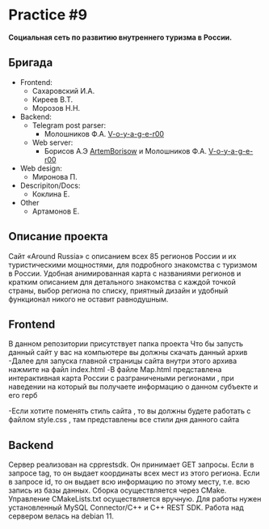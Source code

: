 # Practice #9

**Социальная сеть по развитию внутреннего туризма в России.**
    
## Бригада
- Frontend:
  - Сахаровский И.А. 
  - Киреев В.Т.
  - Морозов Н.Н.
- Backend:
  - Telegram post parser:
    - Молошников Ф.А. [ V-o-y-a-g-e-r00](https://github.com/V-o-y-a-g-e-r00)
  - Web server:
    - Борисов А.Э [ ArtemBorisow](https://github.com/ArtemBorisow) и Молошников Ф.А. [ V-o-y-a-g-e-r00](https://github.com/V-o-y-a-g-e-r00)
- Web design:
  - Миронова П.
- Descripiton/Docs:
  - Коклина Е.
- Other
  - Артамонов Е.

## Описание проекта
Сайт «Around Russia» с описанием всех 85 регионов России и их туристическими мощностями, для подробного знакомства с туризмом в России. Удобная анимированная карта с названиями регионов и кратким описанием для детального знакомства с каждой точкой страны, выбор региона по списку, приятный дизайн и удобный функционал никого не оставит равнодушным.

## Frontend
В данном репозитории присутствует папка проекта 
  Что бы запусть данный сайт у вас на компьютере вы должны скачать данный архив
  -Далее для запуска главной страницы сайта внутри этого архива нажмите на файл index.html
  -В файле Map.html представлена интерактивная карта России с разграничеными регионами , при наведении на который вы получаете информацию о данном субъекте и его герб
  
  -Если хотите поменять стиль сайта , то вы должны будете работать с файлом style.css , там представлены все стили дня данного сайта 
## Backend
Сервер реализован на cpprestsdk. Он принимает GET запросы. Если в запросе tag, то он выдает координаты всех мест из этого региона. Если в запросе id, то он выдает всю информацию по этому месту, т.е. всю запись из базы данных. Сборка осуществляется через CMake. Управление CMakeLists.txt осуществляется вручную. Для работы нужен установленный MySQL Connector/C++ и C++ REST SDK. Работа над сервером велась на debian 11.
